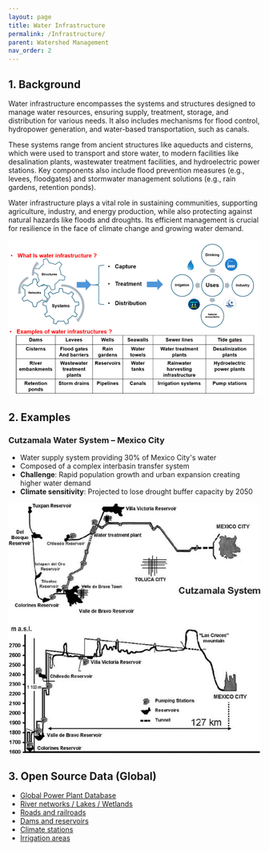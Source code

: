 ```yaml
---
layout: page
title: Water Infrastructure
permalink: /Infrastructure/
parent: Watershed Management
nav_order: 2
---
```


## 1. Background
Water infrastructure encompasses the systems and structures designed to manage water resources, ensuring supply, treatment, storage, and distribution for various needs. It also includes mechanisms for flood control, hydropower generation, and water-based transportation, such as canals.

These systems range from ancient structures like aqueducts and cisterns, which were used to transport and store water, to modern facilities like desalination plants, wastewater treatment facilities, and hydroelectric power stations. Key components also include flood prevention measures (e.g., levees, floodgates) and stormwater management solutions (e.g., rain gardens, retention ponds).

Water infrastructure plays a vital role in sustaining communities, supporting agriculture, industry, and energy production, while also protecting against natural hazards like floods and droughts. Its efficient management is crucial for resilience in the face of climate change and growing water demand.

![Water Infrastructure Diagram](/assets/infra1.PNG)

## 2. Examples

### Cutzamala Water System – Mexico City
- Water supply system providing 30% of Mexico City's water
- Composed of a complex interbasin transfer system
- **Challenge**: Rapid population growth and urban expansion creating higher water demand
- **Climate sensitivity**: Projected to lose drought buffer capacity by 2050

![Cutzamala System Map](/assets/Infra_example.png)

## 3. Open Source Data (Global)
- [Global Power Plant Database](https://datasets.wri.org/dataset/540dcf46-f287-47ac-985d-269b04bea4c6)
- [River networks / Lakes / Wetlands](https://www.hydrosheds.org/products)
- [Roads and railroads](https://www.diva-gis.org/gdata)
- [Dams and reservoirs](https://www.globaldamwatch.org/)
- [Climate stations](https://www.ncei.noaa.gov/access/search/data-search/daily-summaries)
- [Irrigation areas](https://data.apps.fao.org/catalog/iso/f79213a0-88fd-11da-a88f-000d939bc5d8)